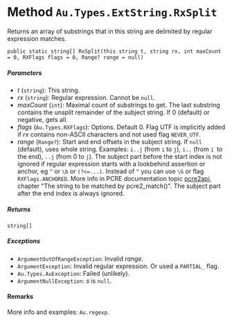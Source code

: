 # Method `Au.Types.ExtString.RxSplit`

Returns an array of substrings that in this string are delimited by regular expression matches.

```
public static string[] RxSplit(this string t, string rx, int maxCount = 0, RXFlags flags = 0, Range? range = null)
```

##### Parameters

- *t*  (`string`):
    This string.
- *rx*  (`string`):
    Regular expression. Cannot be `null`.
- *maxCount*  (`int`):
    Maximal count of substrings to get. The last substring contains the unsplit remainder of the subject string. If 0 (default) or negative, gets all.
- *flags*  (`Au.Types.RXFlags`):
    Options. Default 0. Flag UTF is implicitly added if *rx* contains non-ASCII characters and not used flag `NEVER_UTF`.
- *range*  (`Range?`):
    Start and end offsets in the subject string. If `null` (default), uses whole string. Examples: `i..j` (from `i` to `j`), `i..` (from `i `to the end), `..j` (from 0 to `j`). The subject part before the start index is not ignored if regular expression starts with a lookbehind assertion or anchor, eg `^` or `\b` or `(?<=...)`. Instead of `^` you can use `\G` or flag `RXFlags.ANCHORED`. More info in PCRE documentation topic [pcre2api](https://www.pcre.org/current/doc/html/pcre2api.html), chapter "The string to be matched by pcre2_match()". The subject part after the end index is always ignored.

##### Returns

`string[]`

##### Exceptions

- `ArgumentOutOfRangeException`:
    Invalid *range*.
- `ArgumentException`:
    Invalid regular expression. Or used a `PARTIAL_` flag.
- `Au.Types.AuException`:
    Failed (unlikely).
- `ArgumentNullException`:
    *s* is `null`.

#### Remarks

More info and examples: `Au.regexp`.